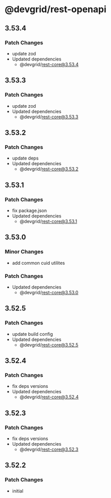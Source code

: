 # @devgrid/rest-openapi

## 3.53.4

### Patch Changes

- update zod
- Updated dependencies
  - @devgrid/rest-core@3.53.4

## 3.53.3

### Patch Changes

- update zod
- Updated dependencies
  - @devgrid/rest-core@3.53.3

## 3.53.2

### Patch Changes

- update deps
- Updated dependencies
  - @devgrid/rest-core@3.53.2

## 3.53.1

### Patch Changes

- fix package.json
- Updated dependencies
  - @devgrid/rest-core@3.53.1

## 3.53.0

### Minor Changes

- add common cuid utilites

### Patch Changes

- Updated dependencies
  - @devgrid/rest-core@3.53.0

## 3.52.5

### Patch Changes

- update build config
- Updated dependencies
  - @devgrid/rest-core@3.52.5

## 3.52.4

### Patch Changes

- fix deps versions
- Updated dependencies
  - @devgrid/rest-core@3.52.4

## 3.52.3

### Patch Changes

- fix deps versions
- Updated dependencies
  - @devgrid/rest-core@3.52.3

## 3.52.2

### Patch Changes

- initial
